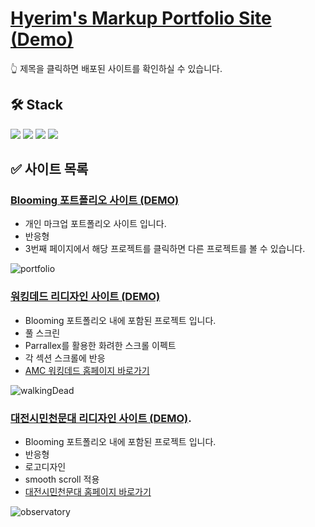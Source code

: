 # [Hyerim's Markup Portfolio Site (Demo)](https://hyerim-markup-porfolio.netlify.app/)
:point_up_2: 제목을 클릭하면 배포된 사이트를 확인하실 수 있습니다.

## 🛠️ Stack
<img src="https://img.shields.io/badge/HTML5-E34F26?style=flat-round&logo=html5&logoColor=white"/> <img src="https://img.shields.io/badge/CSS3-1572B6?style=flat-round&logo=css3&logoColor=white"/> <img src="https://img.shields.io/badge/JavaScript-F7DF1E?style=flat-round&logo=javascript&logoColor=white"/> <img src="https://img.shields.io/badge/JQuery-0769AD?style=flat-round&logo=jquery&logoColor=white"/>

## ✅ 사이트 목록
### [Blooming 포트폴리오 사이트 (DEMO)](https://hyerim-markup-porfolio.netlify.app/)
  - 개인 마크업 포트폴리오 사이트 입니다.
  - 반응형
  - 3번째 페이지에서 해당 프로젝트를 클릭하면 다른 프로젝트를 볼 수 있습니다.
  
![portfolio](https://user-images.githubusercontent.com/64674174/235289458-96935928-ffad-4562-85f3-fd390c221080.gif)

### [워킹데드 리디자인 사이트 (DEMO)](https://hyerim-markup-porfolio.netlify.app/walking-dead/index.html)
  - Blooming 포트폴리오 내에 포함된 프로젝트 입니다.
  - 풀 스크린
  - Parrallex를 활용한 화려한 스크롤 이펙트
  - 각 섹션 스크롤에 반응
  - [AMC 워킹데드 홈페이지 바로가기](https://www.amc.com/shows/the-walking-dead--1002293)
  
![walkingDead](https://user-images.githubusercontent.com/64674174/235289481-38e7c8b0-9eac-4c81-ab46-427abeadfcf4.gif)

### [대전시민천문대 리디자인 사이트 (DEMO)](https://hyerim-markup-porfolio.netlify.app/observatory(responsive)/index.html).
  - Blooming 포트폴리오 내에 포함된 프로젝트 입니다.
  - 반응형
  - 로고디자인
  - smooth scroll 적용
  - [대전시민천문대 홈페이지 바로가기](https://djstar.kr/)
  
![observatory](https://user-images.githubusercontent.com/64674174/235289496-78a8409d-00a2-4630-bc0b-6092ee2e9a27.gif)
